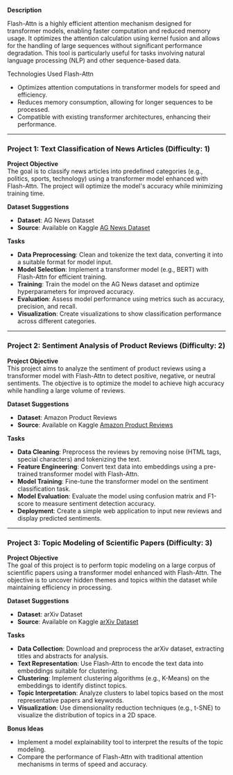 **Description**

Flash-Attn is a highly efficient attention mechanism designed for transformer models, enabling faster computation and reduced memory usage. It optimizes the attention calculation using kernel fusion and allows for the handling of large sequences without significant performance degradation. This tool is particularly useful for tasks involving natural language processing (NLP) and other sequence-based data.

Technologies Used
Flash-Attn

- Optimizes attention computations in transformer models for speed and efficiency.
- Reduces memory consumption, allowing for longer sequences to be processed.
- Compatible with existing transformer architectures, enhancing their performance.

---

### Project 1: Text Classification of News Articles (Difficulty: 1)

**Project Objective**  
The goal is to classify news articles into predefined categories (e.g., politics, sports, technology) using a transformer model enhanced with Flash-Attn. The project will optimize the model's accuracy while minimizing training time.

**Dataset Suggestions**  
- **Dataset**: AG News Dataset  
- **Source**: Available on Kaggle [AG News Dataset](https://www.kaggle.com/amananandrai/ag-news-classification-dataset)

**Tasks**  
- **Data Preprocessing**: Clean and tokenize the text data, converting it into a suitable format for model input.
- **Model Selection**: Implement a transformer model (e.g., BERT) with Flash-Attn for efficient training.
- **Training**: Train the model on the AG News dataset and optimize hyperparameters for improved accuracy.
- **Evaluation**: Assess model performance using metrics such as accuracy, precision, and recall.
- **Visualization**: Create visualizations to show classification performance across different categories.

---

### Project 2: Sentiment Analysis of Product Reviews (Difficulty: 2)

**Project Objective**  
This project aims to analyze the sentiment of product reviews using a transformer model with Flash-Attn to detect positive, negative, or neutral sentiments. The objective is to optimize the model to achieve high accuracy while handling a large volume of reviews.

**Dataset Suggestions**  
- **Dataset**: Amazon Product Reviews  
- **Source**: Available on Kaggle [Amazon Product Reviews](https://www.kaggle.com/datasets/snap/amazon-fine-food-reviews)

**Tasks**  
- **Data Cleaning**: Preprocess the reviews by removing noise (HTML tags, special characters) and tokenizing the text.
- **Feature Engineering**: Convert text data into embeddings using a pre-trained transformer model with Flash-Attn.
- **Model Training**: Fine-tune the transformer model on the sentiment classification task.
- **Model Evaluation**: Evaluate the model using confusion matrix and F1-score to measure sentiment detection accuracy.
- **Deployment**: Create a simple web application to input new reviews and display predicted sentiments.

---

### Project 3: Topic Modeling of Scientific Papers (Difficulty: 3)

**Project Objective**  
The goal of this project is to perform topic modeling on a large corpus of scientific papers using a transformer model enhanced with Flash-Attn. The objective is to uncover hidden themes and topics within the dataset while maintaining efficiency in processing.

**Dataset Suggestions**  
- **Dataset**: arXiv Dataset  
- **Source**: Available on Kaggle [arXiv Dataset](https://www.kaggle.com/datasets/Cornell-University/arxiv)

**Tasks**  
- **Data Collection**: Download and preprocess the arXiv dataset, extracting titles and abstracts for analysis.
- **Text Representation**: Use Flash-Attn to encode the text data into embeddings suitable for clustering.
- **Clustering**: Implement clustering algorithms (e.g., K-Means) on the embeddings to identify distinct topics.
- **Topic Interpretation**: Analyze clusters to label topics based on the most representative papers and keywords.
- **Visualization**: Use dimensionality reduction techniques (e.g., t-SNE) to visualize the distribution of topics in a 2D space.

**Bonus Ideas**  
- Implement a model explainability tool to interpret the results of the topic modeling.
- Compare the performance of Flash-Attn with traditional attention mechanisms in terms of speed and accuracy.

